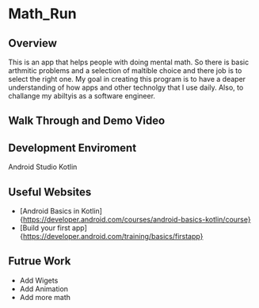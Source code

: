 # Math_Run

## Overview
This is an app that helps people with doing mental math. So there is basic arthmitic problems and a selection of maltible choice and there job is to select the right one. My goal in creating this program is to have a deaper understanding of how apps and other technolgy that I use daily. Also, to challange my abiltyis as a software engineer. 
## Walk Through and Demo Video

## Development Enviroment 
Android Studio
Kotlin

## Useful Websites
* [Android Basics in Kotlin]{https://developer.android.com/courses/android-basics-kotlin/course}
* [Build your first app]{https://developer.android.com/training/basics/firstapp}

## Futrue Work 
* Add Wigets 
* Add Animation 
* Add more math
